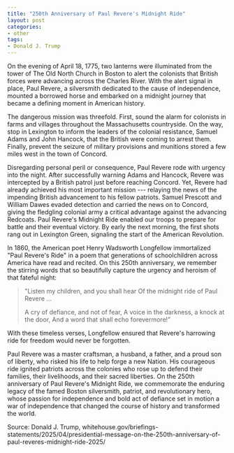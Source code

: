 ```yaml
---
title: "250th Anniversary of Paul Revere's Midnight Ride"
layout: post
categories:
- other
tags:
- Donald J. Trump
---
```


On the evening of April 18, 1775, two lanterns were illuminated from the tower of The Old North Church in Boston to alert the colonists that British forces were advancing across the Charles River. With the alert signal in place, Paul Revere, a silversmith dedicated to the cause of independence, mounted a borrowed horse and embarked on a midnight journey that became a defining moment in American history.

The dangerous mission was threefold. First, sound the alarm for colonists in farms and villages throughout the Massachusetts countryside. On the way, stop in Lexington to inform the leaders of the colonial resistance, Samuel Adams and John Hancock, that the British were coming to arrest them. Finally, prevent the seizure of military provisions and munitions stored a few miles west in the town of Concord.

Disregarding personal peril or consequence, Paul Revere rode with urgency into the night. After successfully warning Adams and Hancock, Revere was intercepted by a British patrol just before reaching Concord. Yet, Revere had already achieved his most important mission --- relaying the news of the impending British advancement to his fellow patriots. Samuel Prescott and William Dawes evaded detection and carried the news on to Concord, giving the fledgling colonial army a critical advantage against the advancing Redcoats. Paul Revere's Midnight Ride enabled our troops to prepare for battle and their eventual victory. By early the next morning, the first shots rang out in Lexington Green, signaling the start of the American Revolution.

In 1860, the American poet Henry Wadsworth Longfellow immortalized "Paul Revere's Ride" in a poem that generations of schoolchildren across America have read and recited. On this 250th anniversary, we remember the stirring words that so beautifully capture the urgency and heroism of that fateful night:

> "Listen my children, and you shall hear
> Of the midnight ride of Paul Revere ...
>
> A cry of defiance, and not of fear,
> A voice in the darkness, a knock at the door,
> And a word that shall echo forevermore!"

With these timeless verses, Longfellow ensured that Revere's harrowing ride for freedom would never be forgotten.

Paul Revere was a master craftsman, a husband, a father, and a proud son of liberty, who risked his life to help forge a new Nation. His courageous ride ignited patriots across the colonies who rose up to defend their families, their livelihoods, and their sacred liberties. On the 250th anniversary of Paul Revere's Midnight Ride, we commemorate the enduring legacy of the famed Boston silversmith, patriot, and revolutionary hero, whose passion for independence and bold act of defiance set in motion a war of independence that changed the course of history and transformed the world.

Source: Donald J. Trump, whitehouse.gov/briefings-statements/2025/04/presidential-message-on-the-250th-anniversary-of-paul-reveres-midnight-ride-2025/
